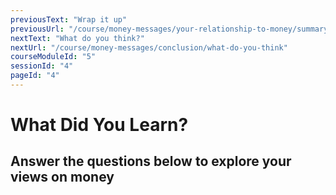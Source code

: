 ```yaml
---
previousText: "Wrap it up"
previousUrl: "/course/money-messages/your-relationship-to-money/summary"
nextText: "What do you think?"
nextUrl: "/course/money-messages/conclusion/what-do-you-think"
courseModuleId: "5"
sessionId: "4"
pageId: "4"
---
```



# What Did You Learn?
## Answer the questions below to explore your views on money

<sparkle-quiz question-id="101"></sparkle-quiz>
<sparkle-quiz question-id="102"></sparkle-quiz>
<sparkle-quiz question-id="103"></sparkle-quiz>
<sparkle-quiz question-id="104"></sparkle-quiz>
